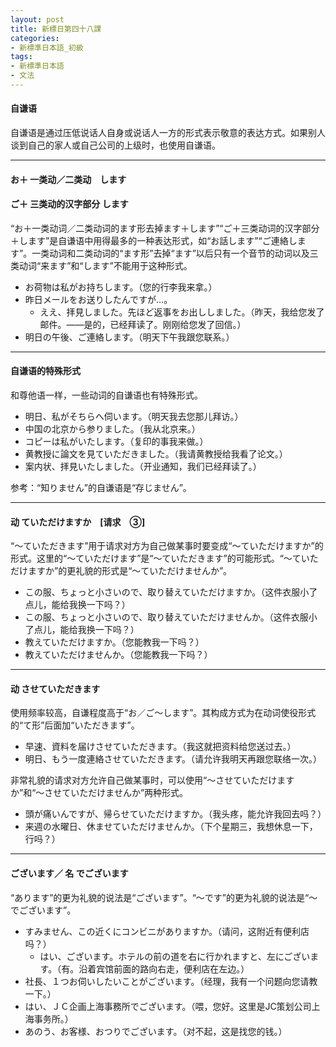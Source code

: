```yaml
---
layout: post
title: 新標日第四十八課
categories:
- 新標準日本語_初級
tags:
- 新標準日本語
- 文法
---
```

#### 自谦语
自谦语是通过压低说话人自身或说话人一方的形式表示敬意的表达方式。如果别人谈到自己的家人或自己公司的上级时，也使用自谦语。

---
#### お＋ 一类动／二类动　します
#### ご＋ 三类动的汉字部分 します

“お＋一类动词／二类动词的ます形去掉ます＋します”“ご＋三类动词的汉字部分＋します”是自谦语中用得最多的一种表达形式，如“お話します”“ご連絡します”。一类动词和二类动词的“ます形”去掉“ます”以后只有一个音节的动词以及三类动词“来ます”和“します”不能用于这种形式。

* お荷物は私がお持ちします。（您的行李我来拿。）
* 昨日メールをお送りしたんですが…。
	* ええ、拝見しました。先ほど返事をお出ししました。（昨天，我给您发了邮件。——是的，已经拜读了。刚刚给您发了回信。）
* 明日の午後、ご連絡します。（明天下午我跟您联系。）

---
#### 自谦语的特殊形式
和尊他语一样，一些动词的自谦语也有特殊形式。

* 明日、私がそちらへ伺います。（明天我去您那儿拜访。）
* 中国の北京から参りました。（我从北京来。）
* コピーは私がいたします。（复印的事我来做。）
* 黄教授に論文を見ていただきました。（我请黄教授给我看了论文。）
* 案内状、拝見いたしました。（开业通知，我们已经拜读了。）

参考：“知りません”的自谦语是“存じません”。

---
####  动 ていただけますか　[请求　③]
“～ていただきます”用于请求对方为自己做某事时要变成“～ていただけますか”的形式。这里的“～ていただけます”是“～ていただきます”的可能形式。“～ていただけますか”的更礼貌的形式是“～ていただけませんか”。

* この服、ちょっと小さいので、取り替えていただけますか。（这件衣服小了点儿，能给我换一下吗？）
* この服、ちょっと小さいので、取り替えていただけませんか。（这件衣服小了点儿，能给我换一下吗？）
* 教えていただけますか。（您能教我一下吗？）
* 教えていただけませんか。（您能教我一下吗？）

---
####  动 させていただきます
使用频率较高，自谦程度高于“お／ご～します”。其构成方式为在动词使役形式的“て形”后面加“いただきます”。

* 早速、資料を届けさせていただきます。（我这就把资料给您送过去。）
* 明日、もう一度連絡させていただきます。（请允许我明天再跟您联络一次。）

非常礼貌的请求对方允许自己做某事时，可以使用“～させていただけますか”和“～させていただけませんか”两种形式。

* 頭が痛いんですが、帰らせていただけますか。（我头疼，能允许我回去吗？）
* 来週の水曜日、休ませていただけませんか。（下个星期三，我想休息一下，行吗？）

---
#### ございます／ 名 でございます
“あります”的更为礼貌的说法是“ございます”。“～です”的更为礼貌的说法是“～でございます”。

* すみません、この近くにコンビニがありますか。（请问，这附近有便利店吗？）
	* はい、ございます。ホテルの前の道を右に行かれますと、左にございます。（有。沿着宾馆前面的路向右走，便利店在左边。）
* 社長、１つお伺いしたいことがございます。（经理，我有一个问题向您请教一下。）
* はい、ＪＣ企画上海事務所でございます。（喂，您好。这里是JC策划公司上海事务所。）
* あのう、お客様、おつりでございます。（对不起，这是找您的钱。）